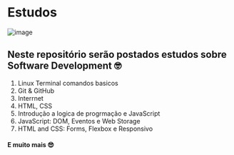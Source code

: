 # Estudos

![image](https://user-images.githubusercontent.com/56979306/142354026-0f36c949-493e-43d5-9259-d160165a7299.png)



## Neste repositório serão postados estudos sobre Software Development 🤓

1. Linux Terminal comandos basicos 
2. Git & GitHub
3. Interrnet
4. HTML, CSS
5. Introdução a logica de progrmação e JavaScript
6. JavaScript: DOM, Eventos e Web Storage
7. HTML and CSS: Forms, Flexbox e Responsivo

#### E muito mais 😎
